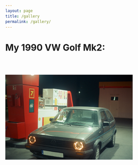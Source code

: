 ```yaml
---
layout: page
title: /gallery
permalink: /gallery/
---
```


# My 1990 VW Golf Mk2:
<img src="/assets/img/mk2.JPG" width=400 style="margin:50px 0px">
